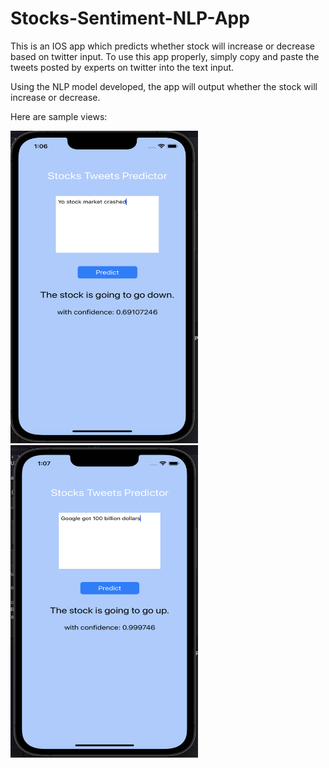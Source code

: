# Stocks-Sentiment-NLP-App

This is an IOS app which predicts whether stock will increase or decrease based on twitter input. To use this app properly, simply copy and paste the tweets posted by experts on twitter into the text input.

Using the NLP model developed, the app will output whether the stock will increase or decrease. 

Here are sample views:

<img src="https://github.com/alexshumteru/Stocks-Sentiment-NLP-App/blob/master/sample_img1.png" width="300" height="500">

<img src="https://github.com/alexshumteru/Stocks-Sentiment-NLP-App/blob/master/sample_img2.png" width="300" height="500">

